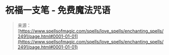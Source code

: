 <!--yml

category: 未分类

date: 2024-06-12 18:36:11

-->

# 祝福一支笔 - 免费魔法咒语

> 来源：[https://www.spellsofmagic.com/spells/love_spells/enchanting_spells/2491/page.html#0001-01-01](https://www.spellsofmagic.com/spells/love_spells/enchanting_spells/2491/page.html#0001-01-01)
